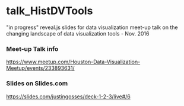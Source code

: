 # talk_HistDVTools
"in progress"      reveal.js slides for data visualization meet-up talk on the changing landscape of data visualization tools - Nov. 2016

### Meet-up Talk info
https://www.meetup.com/Houston-Data-Visualization-Meetup/events/233893631/

### Slides on Slides.com
https://slides.com/justingosses/deck-1-2-3/live#/6

